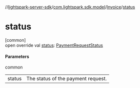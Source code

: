 //[lightspark-server-sdk](../../../index.md)/[com.lightspark.sdk.model](../index.md)/[Invoice](index.md)/[status](status.md)

# status

[common]\
open override val [status](status.md): [PaymentRequestStatus](../-payment-request-status/index.md)

#### Parameters

common

| | |
|---|---|
| status | The status of the payment request. |
